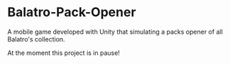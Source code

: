 # Balatro-Pack-Opener
A mobile game developed with Unity that simulating a packs opener of all Balatro's collection.

At the moment this project is in pause!
